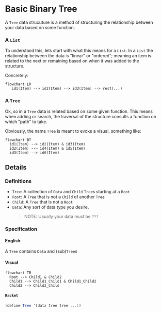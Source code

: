 # Basic Binary Tree

A `Tree` data strucuture is a method of structuring the relationship between
your data based on some function.

### A `List`
To understand this, lets start with what this means for a `List`. In a `List` the relationship between the data is "linear" or "ordered"; meaning an item is related to the next or remaining based on when it was added to the structure.

Concretely:

```mermaid
flowchart LR
   id1(Item) --> id2(Item) --> id3(Item) --> rest(...)
```

### A `Tree`

Ok, so in a `Tree` data is related based on some given function. This means when adding or search, the traversal of the structure consults a function on which "path" to take.

Obviously, the name `Tree` is meant to evoke a visual, something like:

```mermaid
flowchart BT
  id1(Item) --> id2(Item) & id3(Item)
  id2(Item) --> id4(Item) & id5(Item)
  id3(Item) --> id6(Item)
```

## Details

### Definitions

* `Tree`: A collection of `Data` and `Child` `Tree`s starting at a `Root`
* `Root`: A `Tree` that is not a `Child` of another `Tree`
* `Child`: A `Tree` that is not a `Root`
* `Data`: Any sort of data type you desire.
  > NOTE: Usually your data must be `???`

### Specification

#### English

A `Tree` contains `Data` and (sub)`Tree`s

#### Visual

```mermaid
flowchart TB
  Root --> Child1 & Child2
  Child1 --> Child1_Child1 & Child1_Child2
  Child2 --> Child2_Child
```

#### `Racket`

```scheme
(define Tree '(data tree tree ...))
```
